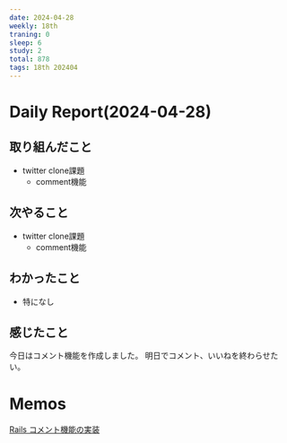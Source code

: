 ```yaml
---
date: 2024-04-28
weekly: 18th
traning: 0
sleep: 6
study: 2
total: 878
tags: 18th 202404 
---
```

# Daily Report(2024-04-28)
## 取り組んだこと
- twitter clone課題
	- comment機能
## 次やること
- twitter clone課題
	- comment機能
## わかったこと
- 特になし
## 感じたこと
今日はコメント機能を作成しました。
明日でコメント、いいねを終わらせたい。
# Memos
[Rails コメント機能の実装](https://qiita.com/kuuuuumiiiii/items/6db65c77d2d2cb051c5e)